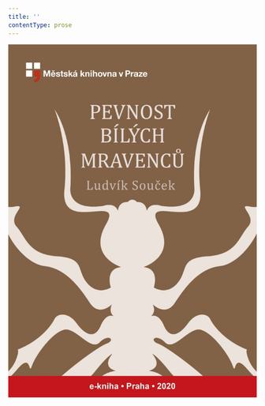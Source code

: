 ```yaml
---
title: ''
contentType: prose
---
```


![obalka_pevnost_bilych_mravencu.jpg](./resources/obalka_pevnost_bilych__fmt.jpeg)
